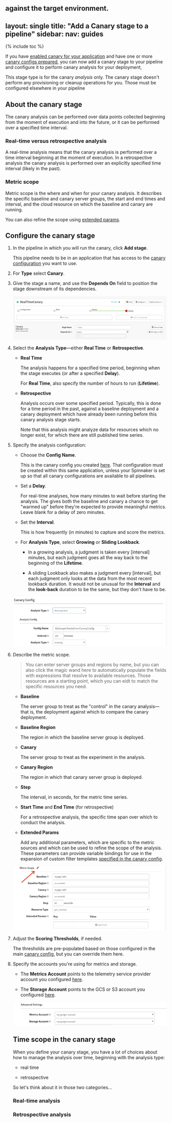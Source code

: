 against the target environment.
---
layout: single
title:  "Add a Canary stage to a pipeline"
sidebar:
  nav: guides
---

{% include toc %}


If you have [enabled canary for your application](/setup/canary/) and have one
or more [canary configs prepared](), you can now add a canary stage to your
pipeline and configure it to perform canary analysis for your deployment,

This stage type is for the canary _analysis_ only. The canary stage doesn't
perform any provisioning or cleanup operations for you. Those must be configured
elsewhere in your pipeline

## About the canary stage

The canary analysis can be performed over data points collected beginning from
the moment of execution and into the future, or it can be performed over a
specified time interval.

### Real-time versus retrospective analysis

A real-time analysis means that the canary analysis is performed over a time
interval beginning at the moment of execution. In a retrospective analysis the
canary analysis is performed over an explicitly specified time interval (likely
in the past).

### Metric scope

Metric scope is the where and when for your canary analysis. It describes the
specific baseline and canary server groups, the start and end times and interval,
and the cloud resource on which the baseline and canary are running.

You can also refine the scope using [extended params](#extended-params).

## Configure the canary stage

<!-- something here about where in the pipeline you'd put the canary stage, and
other permutations, like multiple stages? -->

1. In the pipeline in which you will run the canary, click __Add stage__.

   This pipeline needs to be in an application that has access to the [canary
   configuration](/guides/user/canary/config/) you want to use.

1. For __Type__ select __Canary__.

1. Give the stage a name, and use the __Depends On__ field to position the stage
downstream of its dependencies.

   ![Canary stage declaration](/guides/user/canary/stage/canary_stage_top.png)

1. Select the __Analysis Type__&mdash;either __Real Time__ or __Retrospective__.

   * __Real Time__

     The analysis happens for a specified time period, beginning when the stage
     executes (or after a specified __Delay__).

     For __Real Time__, also specify the number of hours to run (__Lifetime__).

   * __Retrospective__

     Analysis occurs over some specified period. Typically, this is done
     for a time period in the past, against a baseline deployment and a canary
     deployment which have already been running before this canary analysis
     stage starts.

     Note that this analysis might analyze data for resources which no longer
     exist, for which there are still published time series.

1. Specify the analysis configuration:

   * Choose the __Config Name__.

     This is the canary config you created [here](). That configuration must be
     created within this same application, unless your Spinnaker is set up so
     that all canary configurations are available to all pipelines.

   * Set a __Delay__.

     For real-time analyses, how many minutes to wait before starting the
     analysis. The gives both the baseline and canary a chance to get "warmed
     up" before they're expected to provide meaningful metrics. Leave blank for
     a delay of zero minutes.

   * Set the __Interval__.

     This is how frequently (in minutes) to capture and score the metrics.

   * For __Analysis Type__, select __Growing__ or __Sliding Lookback__.

     - In a growing analysis, a judgment is taken every [interval] minutes, but
     each judgment goes all the way back to the beginning of the __Lifetime__.

     - A sliding Lookback also makes a judgment every [interval], but each
     judgment only looks at the data from the most recent lookback duration.
     It would not be unusual for the __Interval__ and the __look-back__
     duration to be the same, but they don't have to be.

   ![Canary stage declaration](/guides/user/canary/stage/stage_config_analysis.png)

1. Describe the metric scope.

   > You can enter server groups and regions by name, but you can also click the
   > magic wand here to automatically populate the fields with expressions that
   > resolve to available resources. Those resources are a starting point, which
   > you can eidt to match the specific resources you need.

   * __Baseline__

     The server group to treat as the "control" in the canary
     analysis&mdash;that is, the deployment against which to compare the canary
     deployment.

   * __Baseline Region__

     The region in which the baseline server group is deployed.

   * __Canary__

     The server group to treat as the experiment in the analysis.

   * __Canary Region__

     The region in which that canary server group is deployed.

   * __Step__

     The interval, in seconds, for the metric time series.


   * __Start Time__ and __End Time__ (for retrospective)

     For a retrospective analysis, the specific time span over which to conduct
     the analysis.

   * <a name="extended-params" />__Extended Params__

     Add any additional parameters, which are specific to the metric sources and
     which can be used to refine the scope of the analysis. These parameters can
     provide variable bindings for use in the expansion of custom filter
     templates [specified in the canary config](/guides/user/canary/config/).

   ![Canary stage declaration](/guides/user/canary/stage/metric_scope.png)

1. Adjust the __Scoring Thresholds__, if needed.

   The thresholds are pre-populated based on those configured in the main
   [canary config](/guides/user/canary/config/), but you can override them here.

1. Specify the accounts you're using for metrics and storage.

   * The __Metrics Account__ points to the telemetry service provider account
   you configured [here]().

   * The __Storage Account__ points to the GCS or S3 account you configured
   [here]().

   ![Canary stage declaration](/guides/user/canary/stage/advanced_settings.png)

   ## Time scope in the canary stage

   When you define your canary stage, you have a lot of choices about how to
   manage the analysis over time, beginning with the analysis type:

   * real time

   * retrospective

   So let's think about it in those two categories...

   ### Real-time analysis


   ### Retrospective analysis
